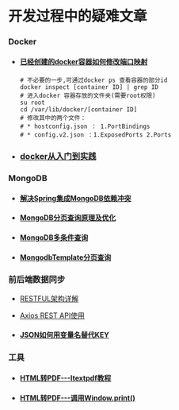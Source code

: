 # 开发过程中的疑难文章

### Docker

* #### [已经创建的docker容器如何修改端口映射](https://zhuanlan.zhihu.com/p/94949253)

  ```shell
  # 不必要的一步,可通过docker ps 查看容器的部分id
  docker inspect [container ID] | grep ID
  # 进入docker 容器存放的文件夹(需要root权限)
  su root
  cd /var/lib/docker/[container ID]
  # 修改其中的两个文件：
  # * hostconfig.json ： 1.PortBindings
  # * config.v2.json ：1.ExposedPorts 2.Ports
  ```

* ### [docker从入门到实践](https://yeasy.gitbook.io/docker_practice/)
  
  

### MongoDB

* #### [解决Spring集成MongoDB依赖冲突](https://blog.csdn.net/qq_42824504/article/details/125207755?spm=1001.2014.3001.5501)

* #### [MongoDB分页查询原理及优化](https://www.cnblogs.com/capqueen/p/MongoDBPagination.html)

* #### [MongoDB多条件查询](https://blog.csdn.net/tjbsl/article/details/80620303)

* #### [MongodbTemplate分页查询](https://arizzer.github.io/Blog.io/2020/07/21/Spring%E4%B8%AD%E4%BD%BF%E7%94%A8MongDB%E8%BF%9B%E8%A1%8C%E5%88%86%E9%A1%B5%E6%9F%A5%E8%AF%A2/)




### 前后端数据同步
* [RESTFUL架构详解](https://www.runoob.com/w3cnote/restful-architecture.html)

* [Axios REST API使用](https://www.runoob.com/vue2/vuejs-ajax-axios.html)

* #### [JSON如何用变量名替代KEY](https://blog.csdn.net/lihefei_coder/article/details/82499520)



### 工具

* #### [HTML转PDF---Itextpdf教程](https://blog.csdn.net/u010142437/article/details/84032005)

* #### [HTML转PDF---调用Window.print()](https://juejin.cn/post/6914081930447159303)
